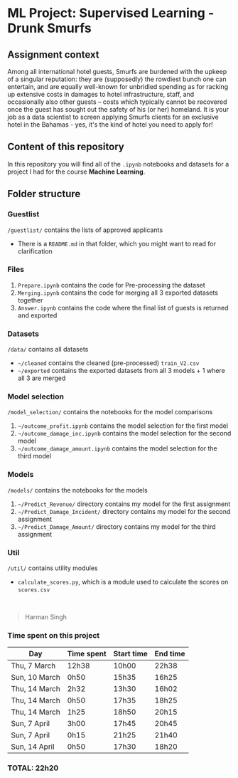 # ML Project: Supervised Learning - Drunk Smurfs

## Assignment context

Among all international hotel guests, Smurfs are burdened with the upkeep of a singular reputation: they are (supposedly) the rowdiest bunch one can entertain, and are equally well-known for unbridled spending as for racking up extensive costs in damages to hotel infrastructure, staff, and occasionally also other guests – costs which typically cannot be recovered once the guest has sought out the safety of his (or her) homeland.
It is your job as a data scientist to screen applying Smurfs clients for an exclusive hotel in the Bahamas - yes, it's the kind of hotel you need to apply for!

## Content of this repository

In this repository you will find all of the `.ipynb` notebooks and datasets for a project I had for the course **Machine Learning**.

## Folder structure

### Guestlist

`/guestlist/` contains the lists of approved applicants

- There is a `README.md` in that folder, which you might want to read for clarification

### Files

1. `Prepare.ipynb` contains the code for Pre-processing the dataset
2. `Merging.ipynb` contains the code for merging all 3 exported datasets together
3. `Answer.ipynb` contains the code where the final list of guests is returned and exported

### Datasets

`/data/` contains all datasets

- `~/cleaned` contains the cleaned (pre-processed) `train_V2.csv`
- `~/exported` contains the exported datasets from all 3 models + 1 where all 3 are merged

### Model selection

`/model_selection/` contains the notebooks for the model comparisons

1. `~/outcome_profit.ipynb` contains the model selection for the first model
2. `~/outcome_damage_inc.ipynb` contains the model selection for the second model
3. `~/outcome_damage_amount.ipynb` contains the model selection for the third model

### Models

`/models/` contains the notebooks for the models

1. `~/Predict_Revenue/` directory contains my model for the first assignment
2. `~/Predict_Damage_Incident/` directory contains my model for the second assignment
3. `~/Predict_Damage_Amount/` directory contains my model for the third assignment

### Util

`/util/` contains utility modules

- `calculate_scores.py`, which is a module used to calculate the scores on `scores.csv`

&nbsp;

> Harman Singh

### Time spent on this project

| Day           | Time spent | Start time | End time |
| ------------- | ---------- | ---------- | -------- |
| Thu, 7 March  | 12h38      | 10h00      | 22h38    |
| Sun, 10 March | 0h50       | 15h35      | 16h25    |
| Thu, 14 March | 2h32       | 13h30      | 16h02    |
| Thu, 14 March | 0h50       | 17h35      | 18h25    |
| Thu, 14 March | 1h25       | 18h50      | 20h15    |
| Sun, 7 April  | 3h00       | 17h45      | 20h45    |
| Sun, 7 April  | 0h15       | 21h25      | 21h40    |
| Sun, 14 April | 0h50       | 17h30      | 18h20    |

### **TOTAL**: 22h20
